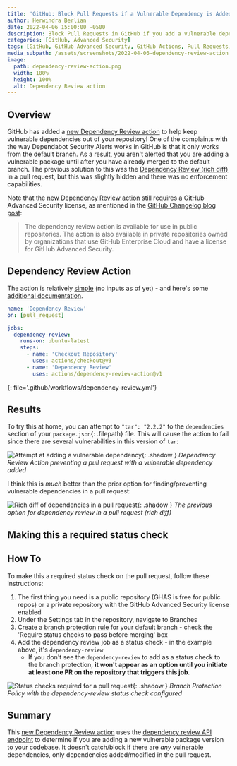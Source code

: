 ```yaml
---
title: 'GitHub: Block Pull Requests if a Vulnerable Dependency is Added'
author: Herwindra Berlian
date: 2022-04-06 15:00:00 -0500
description: Block Pull Requests in GitHub if you add a vulnerable dependency/package version
categories: [GitHub, Advanced Security]
tags: [GitHub, GitHub Advanced Security, GitHub Actions, Pull Requests, Policy Enforcement, Branch Protection Rules]
media_subpath: /assets/screenshots/2022-04-06-dependency-review-action
image:
  path: dependency-review-action.png
  width: 100%
  height: 100%
  alt: Dependency Review action
---
```


## Overview

GitHub has added a [new Dependency Review action](https://github.com/actions/dependency-review-action) to help keep vulnerable dependencies out of your repository! One of the complaints with the way Dependabot Security Alerts works in GitHub is that it only works from the default branch. As a result, you aren't alerted that you are adding a vulnerable package until after you have already merged to the default branch. The previous solution to this was the [Dependency Review (rich diff)](https://github.blog/changelog/2021-10-05-dependency-review-is-generally-available/) in a pull request, but this was slightly hidden and there was no enforcement capabilities.

Note that the [new Dependency Review action](https://github.com/actions/dependency-review-action) still requires a GitHub Advanced Security license, as mentioned in the [GitHub Changelog blog post](https://github.blog/changelog/2022-04-06-github-action-for-dependency-review-enforcement/):
> The dependency review action is available for use in public repositories. The action is also available in private repositories owned by organizations that use GitHub Enterprise Cloud and have a license for GitHub Advanced Security.

## Dependency Review Action

The action is relatively [simple](https://github.com/actions/dependency-review-action) (no inputs as of yet) - and here's some [additional documentation](https://docs.github.com/en/code-security/supply-chain-security/understanding-your-software-supply-chain/about-dependency-review#dependency-review-enforcement).

```yml
name: 'Dependency Review'
on: [pull_request]

jobs:
  dependency-review:
    runs-on: ubuntu-latest
    steps:
      - name: 'Checkout Repository'
        uses: actions/checkout@v3
      - name: 'Dependency Review'
        uses: actions/dependency-review-action@v1
```
{: file='.github/workflows/dependency-review.yml'}

## Results

To try this at home, you can attempt to `"tar": "2.2.2"` to the `dependencies` section of your `package.json`{: .filepath} file. This will cause the action to fail since there are several vulnerabilities in this version of `tar`:

![Attempt at adding a vulnerable dependency](dependency-review-action.png){: .shadow }
_Dependency Review Action preventing a pull request with a vulnerable dependency added_

I think this is _much_ better than the prior option for finding/preventing vulnerable dependencies in a pull request:

![Rich diff of dependencies in a pull request](dependency-review-rich-diff.png){: .shadow }
_The previous option for dependency review in a pull request (rich diff)_

## Making this a required status check

## How To

To make this a required status check on the pull request, follow these instructions: 

1. The first thing you need is a public repository (GHAS is free for public repos) or a private repository with the GitHub Advanced Security license enabled
1. Under the Settings tab in the repository, navigate to Branches
1. Create a [branch protection rule](https://docs.github.com/en/repositories/configuring-branches-and-merges-in-your-repository/defining-the-mergeability-of-pull-requests/managing-a-branch-protection-rule#creating-a-branch-protection-rule) for your default branch - check the 'Require status checks to pass before merging' box
1. Add the dependency review job as a status check - in the example above, it's `dependency-review`
   - If you don't see the `dependency-review` to add as a status check to the branch protection, **it won't appear as an option until you initiate at least one PR on the repository that triggers this job**.

![Status checks required for a pull request](pull-request-status-checks.png){: .shadow }
_Branch Protection Policy with the dependency-review status check configured_

## Summary

This [new Dependency Review action](https://github.com/actions/dependency-review-action) uses the [dependency review API endpoint](https://docs.github.com/en/rest/reference/dependency-graph#dependency-review) to determine if you are adding a new vulnerable package version to your codebase. It doesn't catch/block if there are _any_ vulnerable dependencies, only dependencies added/modified in the pull request.
